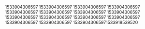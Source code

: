 1533904306597
1533904306597
1533904306597
1533904306597
1533904306597
1533904306597
1533904306597
1533904306597
1533904306597
1533904306597
1533904306597
1533904306597
1533904306597
1533904306597
15339043065971533918539520